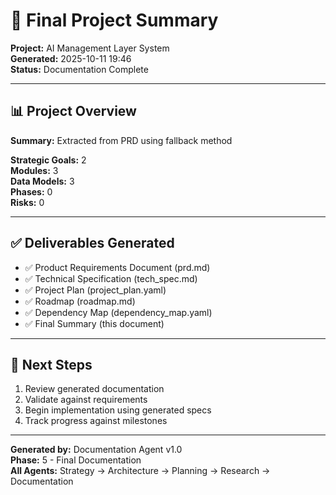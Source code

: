 # 🎉 Final Project Summary

**Project:** AI Management Layer System  
**Generated:** 2025-10-11 19:46  
**Status:** Documentation Complete  

---

## 📊 Project Overview

**Summary:** Extracted from PRD using fallback method  

**Strategic Goals:** 2  
**Modules:** 3  
**Data Models:** 3  
**Phases:** 0  
**Risks:** 0  

---

## ✅ Deliverables Generated

- ✅ Product Requirements Document (prd.md)
- ✅ Technical Specification (tech_spec.md)
- ✅ Project Plan (project_plan.yaml)
- ✅ Roadmap (roadmap.md)
- ✅ Dependency Map (dependency_map.yaml)
- ✅ Final Summary (this document)

---

## 🎯 Next Steps

1. Review generated documentation
2. Validate against requirements
3. Begin implementation using generated specs
4. Track progress against milestones

---

**Generated by:** Documentation Agent v1.0  
**Phase:** 5 - Final Documentation  
**All Agents:** Strategy → Architecture → Planning → Research → Documentation  
